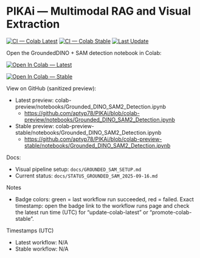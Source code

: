 # PIKAi — Multimodal RAG and Visual Extraction

[![CI — Colab Latest](https://github.com/aptyp78/PIKAi/actions/workflows/update-colab-latest.yml/badge.svg?branch=main)](https://github.com/aptyp78/PIKAi/actions/workflows/update-colab-latest.yml?query=branch%3Amain)
[![CI — Colab Stable](https://github.com/aptyp78/PIKAi/actions/workflows/promote-colab-stable.yml/badge.svg?branch=main)](https://github.com/aptyp78/PIKAi/actions/workflows/promote-colab-stable.yml?query=branch%3Amain)
[![Last Update](https://img.shields.io/github/last-commit/aptyp78/PIKAi?label=Last%20update&color=blue)](https://github.com/aptyp78/PIKAi/commits)

Open the GroundedDINO + SAM detection notebook in Colab:

[![Open In Colab — Latest](https://colab.research.google.com/assets/colab-badge.svg)](https://colab.research.google.com/github/aptyp78/PIKAi/blob/colab-latest/notebooks/Grounded_DINO_SAM2_Detection.ipynb)

[![Open In Colab — Stable](https://img.shields.io/badge/Colab-Stable-blue?logo=google-colab&logoColor=white)](https://colab.research.google.com/github/aptyp78/PIKAi/blob/colab-stable/notebooks/Grounded_DINO_SAM2_Detection.ipynb)

View on GitHub (sanitized preview):
- Latest preview: colab-preview/notebooks/Grounded_DINO_SAM2_Detection.ipynb
  - https://github.com/aptyp78/PIKAi/blob/colab-preview/notebooks/Grounded_DINO_SAM2_Detection.ipynb
- Stable preview: colab-preview-stable/notebooks/Grounded_DINO_SAM2_Detection.ipynb
  - https://github.com/aptyp78/PIKAi/blob/colab-preview-stable/notebooks/Grounded_DINO_SAM2_Detection.ipynb

Docs:
- Visual pipeline setup: `docs/GROUNDED_SAM_SETUP.md`
- Current status: `docs/STATUS_GROUNDED_SAM_2025-09-16.md`

Notes
- Badge colors: green = last workflow run succeeded, red = failed. Exact timestamp: open the badge link to the workflow runs page and check the latest run time (UTC) for “update-colab-latest” or “promote-colab-stable”.

Timestamps (UTC)
- Latest workflow: <!-- COLAB_LATEST_RUN:START -->N/A<!-- COLAB_LATEST_RUN:END -->
- Stable workflow: <!-- COLAB_STABLE_RUN:START -->N/A<!-- COLAB_STABLE_RUN:END -->
